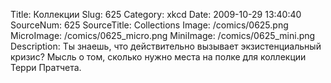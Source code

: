 Title: Коллекции 
Slug: 625 
Category: xkcd 
Date: 2009-10-29 13:40:40 
SourceNum: 625 
SourceTitle: Collections 
Image: /comics/0625.png 
MicroImage: /comics/0625_micro.png 
MiniImage: /comics/0625_mini.png 
Description: Ты знаешь, что действительно вызывает экзистенциальный кризис? Мысль о том, сколько нужно места на полке для коллекции Терри Пратчета. 

